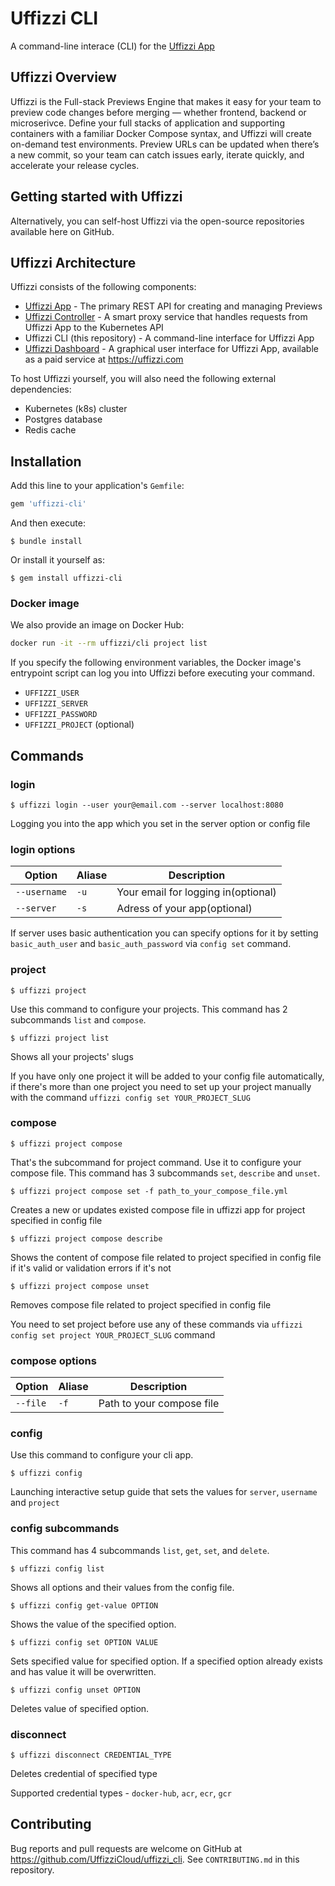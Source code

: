 # Uffizzi CLI

A command-line interace (CLI) for the [Uffizzi App](https://github.com/UffizziCloud/uffizzi_app)

## Uffizzi Overview

Uffizzi is the Full-stack Previews Engine that makes it easy for your team to preview code changes before merging — whether frontend, backend or microserivce. Define your full stacks of application and supporting containers with a familiar Docker Compose syntax, and Uffizzi will create on-demand test environments. Preview URLs can be updated when there’s a new commit, so your team can catch issues early, iterate quickly, and accelerate your release cycles.

## Getting started with Uffizzi

Alternatively, you can self-host Uffizzi via the open-source repositories available here on GitHub. 

## Uffizzi Architecture

Uffizzi consists of the following components:

- [Uffizzi App](https://github.com/UffizziCloud/uffizzi_app) - The primary REST API for creating and managing Previews
- [Uffizzi Controller](https://github.com/UffizziCloud/uffizzi_controller) - A smart proxy service that handles requests from Uffizzi App to the Kubernetes API
- Uffizzi CLI (this repository) - A command-line interface for Uffizzi App
- [Uffizzi Dashboard](https://app.uffizzi.com) - A graphical user interface for Uffizzi App, available as a paid service at https://uffizzi.com

To host Uffizzi yourself, you will also need the following external dependencies:

- Kubernetes (k8s) cluster
- Postgres database
- Redis cache

## Installation

Add this line to your application's `Gemfile`:

```ruby
gem 'uffizzi-cli'
```

And then execute:

    $ bundle install

Or install it yourself as:

    $ gem install uffizzi-cli

### Docker image

We also provide an image on Docker Hub:

```bash
docker run -it --rm uffizzi/cli project list
```

If you specify the following environment variables, the Docker image's
entrypoint script can log you into Uffizzi before executing your command.

- `UFFIZZI_USER`
- `UFFIZZI_SERVER`
- `UFFIZZI_PASSWORD`
- `UFFIZZI_PROJECT` (optional)

## Commands

### login

```
$ uffizzi login --user your@email.com --server localhost:8080
```

Logging you into the app which you set in the server option or config file

### login options

| Option       | Aliase | Description                         |
| ------------ | ------ | ----------------------------------- |
| `--username` | `-u`   | Your email for logging in(optional) |
| `--server`   | `-s`   | Adress of your app(optional)        |

If server uses basic authentication you can specify options for it by setting `basic_auth_user` and `basic_auth_password` via `config set` command.

### project

```
$ uffizzi project
```

Use this command to configure your projects. This command has 2 subcommands `list` and `compose`.

```
$ uffizzi project list
```

Shows all your projects' slugs

If you have only one project it will be added to your config file automatically, if there's more than one project you need to set up your project manually with the command `uffizzi config set YOUR_PROJECT_SLUG`

### compose

```
$ uffizzi project compose
```

That's the subcommand for project command. Use it to configure your compose file. This command has 3 subcommands `set`, `describe` and `unset`.

```
$ uffizzi project compose set -f path_to_your_compose_file.yml
```

Creates a new or updates existed compose file in uffizzi app for project specified in config file

```
$ uffizzi project compose describe
```

Shows the content of compose file related to project specified in config file if it's valid or validation errors if it's not

```
$ uffizzi project compose unset
```

Removes compose file related to project specified in config file

You need to set project before use any of these commands via `uffizzi config set project YOUR_PROJECT_SLUG` command

### compose options

| Option   | Aliase | Description               |
| -------- | ------ | ------------------------- |
| `--file` | `-f`   | Path to your compose file |

### config

Use this command to configure your cli app.

```
$ uffizzi config
```

Launching interactive setup guide that sets the values for `server`, `username` and `project`

### config subcommands

This command has 4 subcommands `list`, `get`, `set`, and `delete`.

```
$ uffizzi config list
```

Shows all options and their values from the config file.

```
$ uffizzi config get-value OPTION
```

Shows the value of the specified option.

```
$ uffizzi config set OPTION VALUE
```

Sets specified value for specified option. If a specified option already exists and has value it will be overwritten.

```
$ uffizzi config unset OPTION
```

Deletes value of specified option.

### disconnect ###

```
$ uffizzi disconnect CREDENTIAL_TYPE
```

Deletes credential of specified type

Supported credential types - `docker-hub`, `acr`, `ecr`, `gcr`

## Contributing

Bug reports and pull requests are welcome on GitHub at https://github.com/UffizziCloud/uffizzi_cli.  See `CONTRIBUTING.md` in this repository.
